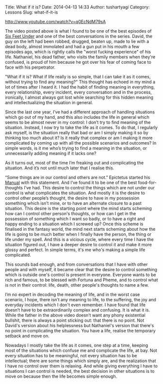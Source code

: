 Title: What if it is?
Date: 2014-04-13 14:33
Author: tushartyagi
Category: Lessons
Slug: what-if-it-is

http://www.youtube.com/watch?v=q0EcNdM79sA

The video posted above is what I found to be one of the best episodes of
[Six Feet Under](http://www.imdb.com/title/tt0248654/) and one of the
best conversations in the series. David, the guy on the left had been
robbed, drugged, beaten up, made to lie with a dead body, almost
immolated and had a gun put in his mouth a few episodes ago, which is
rightly calls the "worst fucking experience" of his life. Nathaniel, his
dead father, who visits the family members when they're confused, is
proud of him because he got over his fear of coming face to face with
his perpetrator.

"What if it is? What if life really is so simple, that I can take it as
it comes, without trying to find any meaning?" This thought has echoed
in my mind a lot of times after I heard it. I had the habit of finding
meaning in everything, every relationship, every incident, every
conversation and in the process, ironically, I almost always got lost
while searching for this hidden meaning and intellectualizing the
situation in general.

Since the last one year, I’ve had a different approach of handling
situations which go out of my hand, and this also includes the life in
general which seems to be almost never in my control: I don’t try to
find meaning of the situation. Instead, I now try to take the life as it
comes. To do that, I regularly ask myself, is the situation really that
bad or am I simply making it so by thinking too much about it? Is it
really that complex or am I making it more complicated by coming up with
all the possible scenarios and outcomes? In simple words, is it me who’s
trying to find a meaning in the situation, or unnecessarily adding
meaning if it lacks one?

As it turns out, most of the time I’m freaking out and complicating the
situation. And it’s not until much later that I realise this.

“Some things are in our control and others are not.” Epictetus started
his [Manual](http://classics.mit.edu/Epictetus/epicench.html) with this
statement. And I’ve found it to be one of the best food-for-thoughts
I’ve had. This desire to control the things which are not under our
control is what complicates the situation. And mostly it is the desire
to control other people’s thought, the desire to have in my possession
something which isn’t mine, or to have an alternate closure to a past
situation. This desire is the starting point where the mind starts
scheming how can I control other person's thoughts, or how can I get in
the possession of something which I want so badly, or to have a right
and happy ending to a situation which I screwed up? Once this scheme is
finalised in the fantasy world, the mind next starts scheming about how
the life is going to be much better when I finally have the person, the
thing or life under my spell. And this is a vicious cycle, where every
time I have the situation figured out, I have a deeper desire to control
it and make it more glossy and perfect. In simple terms, it's me who's
making a simple life complicated.

This sounds bad enough, and from conversations that I have with other
people and with myself, it became clear that the desire to control
something which is outside one's control is present in everyone.
Everyone wants to be rich and famous, to be blessed with Fortuna and
Pheme, and to control what is not in their control: life, death, other
people's thoughts to name a few.

I’m no expert in decoding the meaning of life, and in the worst case
scenario, I hope, there isn’t any meaning to life, to the suffering, the
joy and everyday incidents which I don't even remember. I have found
that life doesn’t have to be extraordinarily complex and confusing. It
is what it is. While the father in the above video doesn’t want any
phony existential bullshit, there is always a point sticking out: that
there is no point. Not David's version about his helplessness but
Nathaniel's version that there's no point in complicating the situation.
You have a life, realise the temporary setback and move on.

Nowadays I mostly take the life as it comes, one step at a time, keeping
most of the situations which confuse me and complicate the life, at bay.
Not every situation has to be meaningful, not every situation has to be
intellectual; there are some things which simply are, and the
realization that I have no control over them is relaxing. And while
giving everything I have to situations I can control is needed, the best
decision in other situations is to move on because then the life becomes
simple enough.
